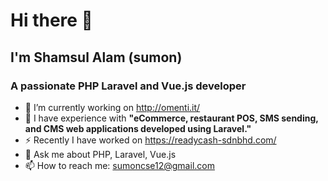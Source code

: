  <h1>Hi there 👋</h1>


<h2>I'm Shamsul Alam (sumon)</h2>

<h3><strong>A passionate PHP Laravel and Vue.js developer</strong></h3>

- 🔭 I’m currently working on http://omenti.it/
- 👯 I have experience with <strong> "eCommerce, restaurant POS, SMS sending, and CMS web applications developed using Laravel."</strong>
- ⚡ Recently I have worked on https://readycash-sdnbhd.com/
- 💬 Ask me about PHP, Laravel, Vue.js 
- 📫 How to reach me: sumoncse12@gmail.com


